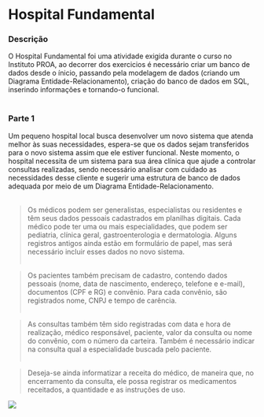 # Hospital Fundamental
### Descrição
O Hospital Fundamental foi uma atividade exigida durante o curso no Instituto PROA, ao decorrer dos exercicios é necessário criar um banco de dados desde o ínicio, passando pela modelagem de dados (criando um Diagrama Entidade-Relacionamento), criação do banco de dados em SQL, inserindo informações e tornando-o funcional.
<br><br>
### Parte 1
Um pequeno hospital local busca desenvolver um novo sistema que atenda melhor às suas necessidades, espera-se que os dados sejam transferidos para o novo sistema assim que ele estiver funcional. Neste momento, o hospital necessita de um sistema para sua área clínica que ajude a controlar consultas realizadas, sendo necessário analisar com cuidado as necessidades desse cliente e sugerir uma estrutura de banco de dados adequada por meio de um Diagrama Entidade-Relacionamento.<br><br>

> Os médicos podem ser generalistas, especialistas ou residentes e têm seus dados pessoais cadastrados em planilhas digitais. Cada médico pode ter uma ou mais especialidades, que podem ser pediatria, clínica geral, gastroenterologia e dermatologia. Alguns registros antigos ainda estão em formulário de papel, mas será necessário incluir esses dados no novo sistema.<br><br>

> Os pacientes também precisam de cadastro, contendo dados pessoais (nome, data de nascimento, endereço, telefone e e-mail), documentos (CPF e RG) e convênio. Para cada convênio, são registrados nome, CNPJ e tempo de carência.<br><br>

> As consultas também têm sido registradas com data e hora de realização, médico responsável, paciente, valor da consulta ou nome do convênio, com o número da carteira. Também é necessário indicar na consulta qual a especialidade buscada pelo paciente.<br><br>

> Deseja-se ainda informatizar a receita do médico, de maneira que, no encerramento da consulta, ele possa registrar os medicamentos receitados, a quantidade e as instruções de uso.
<img src='https://user-images.githubusercontent.com/111239606/199724427-f71c7227-8870-4319-aaf3-148c07ac867f.png'>
